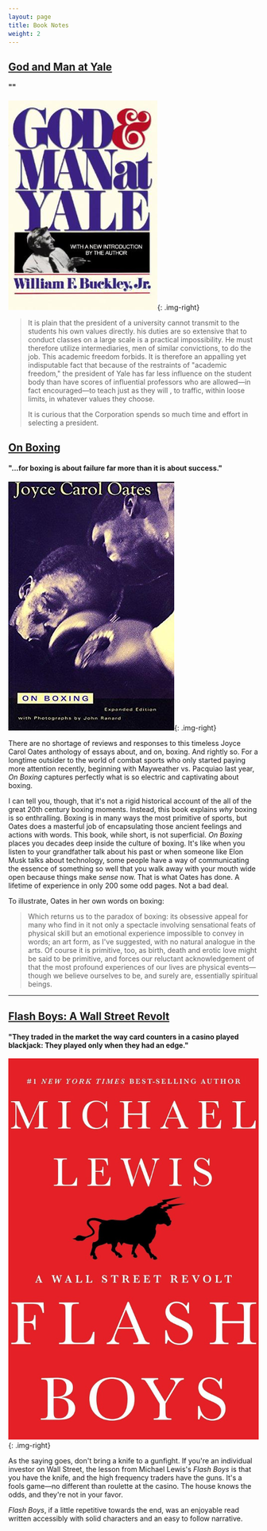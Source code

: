 ```yaml
---
layout: page
title: Book Notes
weight: 2
---
```


## [God and Man at Yale][Gamay - Amazon]

#### ""

![God and Man at Yale](/assets/2016/06/gamay.jpg){: .img-right}

> It is plain that the president of a university cannot transmit to the students his own values directly. his duties are so extensive that to conduct classes on a large scale is a practical impossibility. He must therefore utilize intermediaries, men of similar convictions, to do the job. This academic freedom forbids. It is therefore an appalling yet indisputable fact that because of the restraints of "academic freedom," the president of Yale has far less influence on the student body than have scores of influential professors who are allowed—in fact encouraged—to teach just as they will , to traffic, within loose limits, in whatever values they choose.
>
>It is curious that the Corporation spends so much time and effort in selecting a president.

[Gamay - Amazon]: https://www.amazon.com/God-Man-Yale-Superstitions-Academic/dp/089526692X/ref=sr_1_1?ie=UTF8&qid=1467334885&sr=8-1&keywords=god+and+man+at+yale


## [On Boxing][On Boxing - Amazon]

#### "...for boxing is about failure far more than it is about success."

![On Boxing](/assets/2016/06/on-boxing.jpg){: .img-right}

There are no shortage of reviews and responses to this timeless Joyce Carol Oates anthology of essays about, and on, boxing. And rightly so. For a longtime outsider to the world of combat sports who only started paying more attention recently, beginning with Mayweather vs. Pacquiao last year, *On Boxing* captures perfectly what is so electric and captivating about boxing.

I can tell you, though, that it's not a rigid historical account of the all of the great 20th century boxing moments. Instead, this book explains *why* boxing is so enthralling. Boxing is in many ways the most primitive of sports, but Oates does a masterful job of encapsulating those ancient feelings and actions with words. This book, while short, is not superficial. *On Boxing* places you decades deep inside the culture of boxing. It's like when you listen to your grandfather talk about his past or when someone like Elon Musk talks about technology, some people have a way of communicating the essence of something so well that you walk away with your mouth wide open because things make *sense* now. That is what Oates has done. A lifetime of experience in only 200 some odd pages. Not a bad deal.

To illustrate, Oates in her own words on boxing:

> Which returns us to the paradox of boxing: its obsessive appeal for many who find in it not only a spectacle involving sensational feats of physical skill but an emotional experience impossible to convey in words; an art form, as I've suggested, with no natural analogue in the arts. Of course it is primitive, too, as birth, death and erotic love might be said to be primitive, and forces our reluctant acknowledgement of that the most profound experiences of our lives are physical events—though we believe ourselves to be, and surely are, essentially spiritual beings.

[On Boxing - Amazon]: https://www.amazon.com/Boxing-Joyce-Carol-Oates/dp/0060874503/ref=sr_1_1?ie=UTF8&qid=1466043883&sr=8-1&keywords=on+boxing

<hr>

## [Flash Boys: A Wall Street Revolt][the flash boys - Amazon]

#### "They traded in the market the way card counters in a casino played blackjack: They played only when they had an edge."

![Flash Boys: A Wall Street Revolt](/assets/2016/06/flash-boys.jpg){: .img-right}

As the saying goes, don't bring a knife to a gunfight. If you're an individual investor on Wall Street, the lesson from Michael Lewis's *Flash Boys* is that you have the knife, and the high frequency traders have the guns. It's a fools game—no different than roulette at the casino. The house knows the odds, and they're not in your favor.

*Flash Boys*, if a little repetitive towards the end, was an enjoyable read written accessibly with solid characters and an easy to follow narrative.

[the flash boys - Amazon]: https://www.amazon.com/Flash-Boys-Wall-Street-Revolt/dp/0393351599/ref=sr_1_1?ie=UTF8&qid=1466047781&sr=8-1&keywords=the+flash+boys
